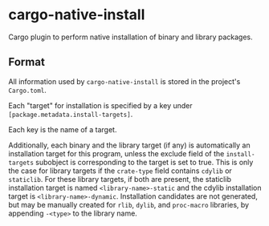 # cargo-native-install

Cargo plugin to perform native installation of binary and library packages. 


## Format

All information used by `cargo-native-install` is stored in the project's `Cargo.toml`. 

Each "target" for installation is specified by a key under `[package.metadata.install-targets]`. 

Each key is the name of a target.

Additionally, each binary and the library target (if any) is automatically an installation target for this program, unless the exclude field of the `install-targets` subobject is corresponding to the target is set to true. This is only the case for library targets if the `crate-type` field contains `cdylib` or `staticlib`. For these library targets, if both are present, the staticlib installation target is named `<library-name>-static` and the cdylib installation target is `<library-name>-dynamic`. Installation candidates are not generated, but may be manually created for `rlib`, `dylib`, and `proc-macro` libraries, by appending `-<type>` to the library name.  


